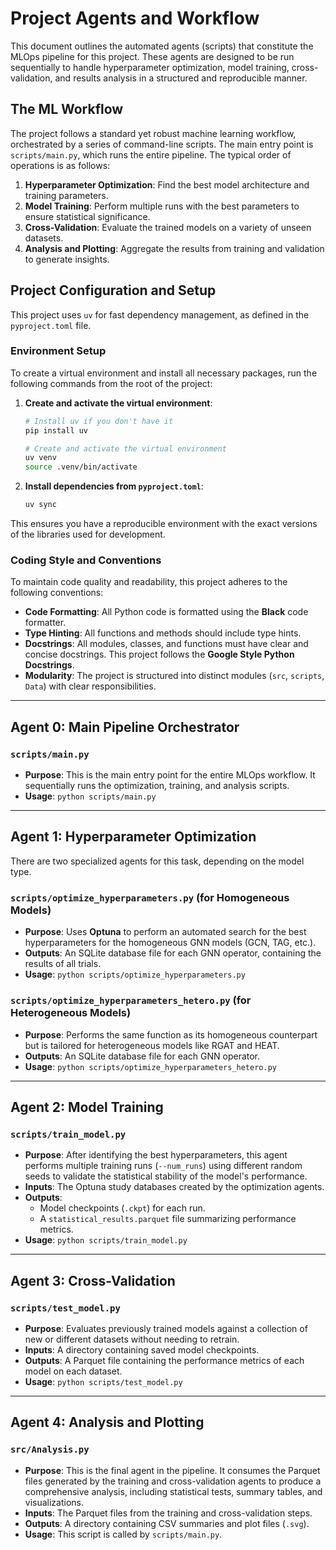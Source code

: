 # Project Agents and Workflow

This document outlines the automated agents (scripts) that constitute the MLOps pipeline for this project. These agents are designed to be run sequentially to handle hyperparameter optimization, model training, cross-validation, and results analysis in a structured and reproducible manner.

## The ML Workflow

The project follows a standard yet robust machine learning workflow, orchestrated by a series of command-line scripts. The main entry point is `scripts/main.py`, which runs the entire pipeline. The typical order of operations is as follows:

1.  **Hyperparameter Optimization**: Find the best model architecture and training parameters.
2.  **Model Training**: Perform multiple runs with the best parameters to ensure statistical significance.
3.  **Cross-Validation**: Evaluate the trained models on a variety of unseen datasets.
4.  **Analysis and Plotting**: Aggregate the results from training and validation to generate insights.

## Project Configuration and Setup

This project uses `uv` for fast dependency management, as defined in the `pyproject.toml` file.

### Environment Setup

To create a virtual environment and install all necessary packages, run the following commands from the root of the project:

1.  **Create and activate the virtual environment**:
    ```bash
    # Install uv if you don't have it
    pip install uv

    # Create and activate the virtual environment
    uv venv
    source .venv/bin/activate
    ```

2.  **Install dependencies from `pyproject.toml`**:
    ```bash
    uv sync
    ```
This ensures you have a reproducible environment with the exact versions of the libraries used for development.

### Coding Style and Conventions

To maintain code quality and readability, this project adheres to the following conventions:

*   **Code Formatting**: All Python code is formatted using the **Black** code formatter.
*   **Type Hinting**: All functions and methods should include type hints.
*   **Docstrings**: All modules, classes, and functions must have clear and concise docstrings. This project follows the **Google Style Python Docstrings**.
*   **Modularity**: The project is structured into distinct modules (`src`, `scripts`, `Data`) with clear responsibilities.

---

## Agent 0: Main Pipeline Orchestrator

### `scripts/main.py`

*   **Purpose**: This is the main entry point for the entire MLOps workflow. It sequentially runs the optimization, training, and analysis scripts.
*   **Usage**: `python scripts/main.py`

---

## Agent 1: Hyperparameter Optimization

There are two specialized agents for this task, depending on the model type.

### `scripts/optimize_hyperparameters.py` (for Homogeneous Models)

*   **Purpose**: Uses **Optuna** to perform an automated search for the best hyperparameters for the homogeneous GNN models (GCN, TAG, etc.).
*   **Outputs**: An SQLite database file for each GNN operator, containing the results of all trials.
*   **Usage**: `python scripts/optimize_hyperparameters.py`

### `scripts/optimize_hyperparameters_hetero.py` (for Heterogeneous Models)

*   **Purpose**: Performs the same function as its homogeneous counterpart but is tailored for heterogeneous models like RGAT and HEAT.
*   **Outputs**: An SQLite database file for each GNN operator.
*   **Usage**: `python scripts/optimize_hyperparameters_hetero.py`

---

## Agent 2: Model Training

### `scripts/train_model.py`

*   **Purpose**: After identifying the best hyperparameters, this agent performs multiple training runs (`--num_runs`) using different random seeds to validate the statistical stability of the model's performance.
*   **Inputs**: The Optuna study databases created by the optimization agents.
*   **Outputs**:
    *   Model checkpoints (`.ckpt`) for each run.
    *   A `statistical_results.parquet` file summarizing performance metrics.
*   **Usage**: `python scripts/train_model.py`

---

## Agent 3: Cross-Validation

### `scripts/test_model.py`

*   **Purpose**: Evaluates previously trained models against a collection of new or different datasets without needing to retrain.
*   **Inputs**: A directory containing saved model checkpoints.
*   **Outputs**: A Parquet file containing the performance metrics of each model on each dataset.
*   **Usage**: `python scripts/test_model.py`

---

## Agent 4: Analysis and Plotting

### `src/Analysis.py`

*   **Purpose**: This is the final agent in the pipeline. It consumes the Parquet files generated by the training and cross-validation agents to produce a comprehensive analysis, including statistical tests, summary tables, and visualizations.
*   **Inputs**: The Parquet files from the training and cross-validation steps.
*   **Outputs**: A directory containing CSV summaries and plot files (`.svg`).
*   **Usage**: This script is called by `scripts/main.py`.
